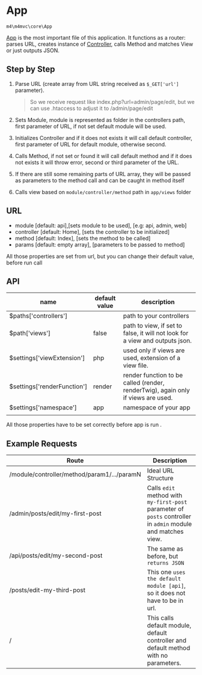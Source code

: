 # App

`m4\m4mvc\core\App`

[App](https://github.com/Matoo125/M4CMS/blob/master/app/core/App.php) is the most important file of this application. It functions as a router: parses URL, creates instance of [Controller](Framework/Controller), calls Method and matches View or just outputs JSON.

## Step by Step

1. Parse URL (create array from URL string received as `$_GET['url']` parameter).

   > So we receive request like index.php?url=admin/page/edit, but we can use .htaccess to adjust it to /admin/page/edit

2. Sets Module, module is represented as folder in the controllers path, first parameter of URL, if not set default module will be used.

3. Initializes Controller and if it does not exists it will call default controller, first parameter of URL for default module, otherwise second.

4. Calls Method, if not set or found it will call default method and if it does not exists it will throw error, second or third parameter of the URL.

5. If there are still some remaining parts of URL array, they will be passed as parameters to the method call and can be caught in method itself

6. Calls view based on `module/controller/method` path in `app/views` folder

## URL 

- module [default: api],[sets module to be used], [e.g: api, admin, web]
- controller [default: Home], [sets the controller to be initialized]
- method [default: Index], [sets the method to be called]
- params [default: empty array], [parameters to be passed to method]

All those properties are set from url, but you can change their default value, before run call

## API

| name                        | default value | description                              |
| --------------------------- | ------------- | ---------------------------------------- |
| $paths['controllers']       |               | path to your controllers                 |
| $path['views']              | false         | path to view, if set to false, it will not look for a view and outputs json. |
| $settings['viewExtension']  | php           | used only if views are used, extension of a view file. |
| $settings['renderFunction'] | render        | render function to be called (render, renderTwig), again only if views are used. |
| $settings['namespace']      | app           | namespace of your app                    |
|                             |               |                                          |

All those properties have to be set correctly before app is run .

## Example Requests

| Route                                    | Description                              |
| ---------------------------------------- | ---------------------------------------- |
| /module/controller/method/param1/.../paramN | Ideal URL Structure                      |
| /admin/posts/edit/my-first-post          | Calls `edit` method with `my-first-post` parameter of `posts` controller in `admin` module and matches view. |
| /api/posts/edit/my-second-post           | The same as before, but `returns JSON`   |
| /posts/edit-my-third-post                | This one `uses the default module [api]`, so it does not have to be in url. |
| /                                        | This calls default module, default controller and default method with no parameters. |

